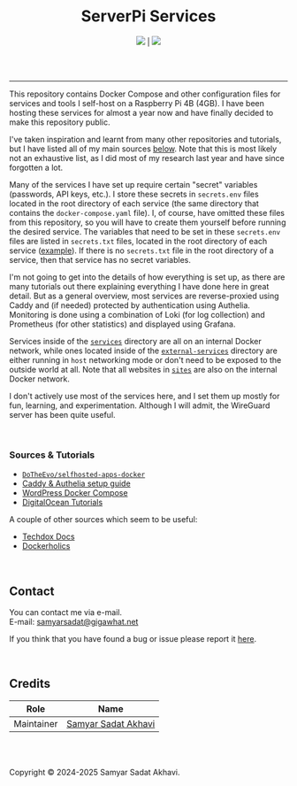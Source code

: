 <h1 align="center">ServerPi Services</h1>

<p align="center">
	<a href="LICENSE"><img src="https://img.shields.io/github/license/samyarsadat/ServerPi-Services?color=blue"></a>
	|
	<a href="../../issues"><img src="https://img.shields.io/github/issues/samyarsadat/ServerPi-Services"></a>
	<br><br>
</p>

<br>

----
This repository contains Docker Compose and other configuration files for services and tools I self-host on a Raspberry Pi 4B (4GB). I have been hosting these services for almost a year now and have finally decided to make this repository public.

I've taken inspiration and learnt from many other repositories and tutorials, but I have listed all of my main sources [below](#sources--tutorials). Note that this is most likely not an exhaustive list, as I did most of my research last year and have since forgotten a lot.

Many of the services I have set up require certain "secret" variables (passwords, API keys, etc.). I store these secrets in `secrets.env` files located in the root directory of each service (the same directory that contains the `docker-compose.yaml` file). I, of course, have omitted these files from this repository, so you will have to create them yourself before running the desired service. The variables that need to be set in these `secrets.env` files are listed in `secrets.txt` files, located in the root directory of each service ([example](authelia/secrets.txt)). If there is no `secrets.txt` file in the root directory of a service, then that service has no secret variables.

I'm not going to get into the details of how everything is set up, as there are many tutorials out there explaining everything I have done here in great detail. But as a general overview, most services are reverse-proxied using Caddy and (if needed) protected by authentication using Authelia. Monitoring is done using a combination of Loki (for log collection) and Prometheus (for other statistics) and displayed using Grafana.

Services inside of the [`services`](/services) directory are all on an internal Docker network, while ones located inside of the [`external-services`](/external-services) directory are either running in `host` networking mode or don't need to be exposed to the outside world at all. Note that all websites in [`sites`](/sites) are also on the internal Docker network.

I don't actively use most of the services here, and I set them up mostly for fun, learning, and experimentation. Although I will admit, the WireGuard server has been quite useful.

<br>

### Sources & Tutorials
- [`DoTheEvo/selfhosted-apps-docker`](https://github.com/DoTheEvo/selfhosted-apps-docker)
- [Caddy & Authelia setup guide](https://caddy.community/t/securing-web-apps-with-caddy-and-authelia-in-docker-compose-an-opinionated-practical-and-minimal-production-ready-login-portal-guide/20465)
- [WordPress Docker Compose](https://github.com/docker/awesome-compose/blob/master/official-documentation-samples/wordpress/README.md)
- [DigitalOcean Tutorials](https://www.digitalocean.com/community/tutorials)

A couple of other sources which seem to be useful:
- [Techdox Docs](https://docs.techdox.nz/)
- [Dockerholics](https://github.com/petersem/dockerholics)

<br>

## Contact
You can contact me via e-mail.\
E-mail: samyarsadat@gigawhat.net

If you think that you have found a bug or issue please report it <a href="../../issues">here</a>.

<br>

## Credits
| Role       | Name                                                             |
| ---------- | ---------------------------------------------------------------- |
| Maintainer | <a href="https://github.com/samyarsadat">Samyar Sadat Akhavi</a> |

<br>
<br>

Copyright © 2024-2025 Samyar Sadat Akhavi.